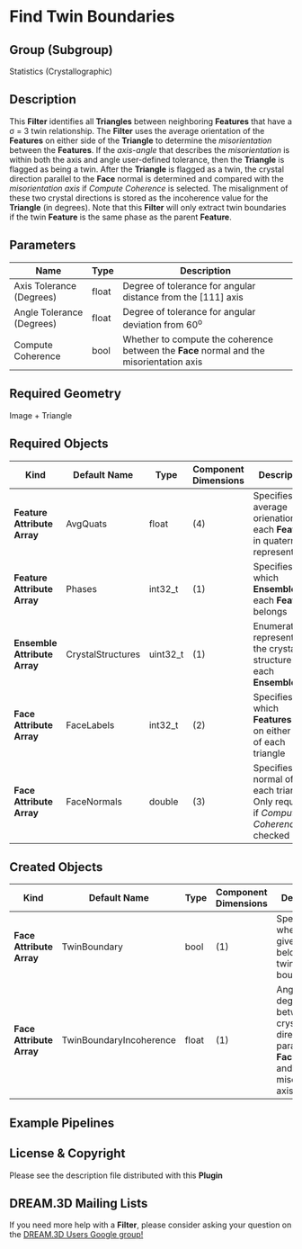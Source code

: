# Find Twin Boundaries  #


## Group (Subgroup) ##

Statistics (Crystallographic)

## Description ##

This **Filter** identifies all **Triangles** between neighboring **Features** that have a &sigma; = 3 twin relationship.  The **Filter** uses the average orientation of the **Features** on either side of the **Triangle** to determine the *misorientation* between the **Features**.  If the *axis-angle* that describes the *misorientation* is within both the axis and angle user-defined tolerance, then the **Triangle** is flagged as being a twin.  After the **Triangle** is flagged as a twin, the crystal direction parallel to the **Face** normal is determined and compared with the *misorientation axis* if *Compute Coherence* is selected.  The misalignment of these two crystal directions is stored as the incoherence value for the **Triangle** (in degrees). Note that this **Filter** will only extract twin boundaries if the twin **Feature** is the same phase as the parent **Feature**. 

## Parameters ##

| Name | Type | Description |
|------|------| ----------- |
| Axis Tolerance (Degrees) | float | Degree of tolerance for angular distance from the [111] axis  |
| Angle Tolerance (Degrees) | float | Degree of tolerance for angular deviation from 60<sup>o</sup> |
| Compute Coherence | bool | Whether to compute the coherence between the **Face** normal and the misorientation axis |

## Required Geometry ##

Image + Triangle

## Required Objects ##

| Kind | Default Name | Type | Component Dimensions | Description |
|------|--------------|------|----------------------|-------------|
| **Feature Attribute Array** | AvgQuats | float | (4) | Specifies the average orienation of each **Feature** in quaternion representation |
| **Feature Attribute Array** | Phases | int32_t | (1) | Specifies to which **Ensemble** each **Feature** belongs |
| **Ensemble Attribute Array** | CrystalStructures | uint32_t | (1) | Enumeration representing the crystal structure for each **Ensemble** |
| **Face Attribute Array** | FaceLabels | int32_t | (2) | Specifies which **Features** are on either side of each triangle |
| **Face Attribute Array** | FaceNormals | double | (3) | Specifies the normal of each triangle. Only required if _Compute Coherence_ is checked |

## Created Objects ##

| Kind | Default Name | Type | Component Dimensions | Description |
|------|--------------|------|----------------------|-------------|
| **Face Attribute Array** | TwinBoundary | bool | (1) | Specifies whether a given **Face** belongs to a twin boundary |
| **Face Attribute Array** | TwinBoundaryIncoherence |  float | (1) | Angle in degrees between crystal direction parallel to **Face** normal and misorientation axis | 


## Example Pipelines ##



## License & Copyright ##

Please see the description file distributed with this **Plugin**

## DREAM.3D Mailing Lists ##

If you need more help with a **Filter**, please consider asking your question on the [DREAM.3D Users Google group!](https://groups.google.com/forum/?hl=en#!forum/dream3d-users)



